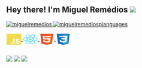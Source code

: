 ## Hey there! I'm Miguel Remédios <img src="https://media.giphy.com/media/hvRJCLFzcasrR4ia7z/giphy.gif" width="25px">
<a href="https://github.com/RafaBallerini">
  <img height="180em" src="https://github-readme-stats.vercel.app/api?username=miguelremedios&show_icons=true&theme=dracula&count_private=true" alt="miguelremedios" />
  <img height="180em" src="https://github-readme-stats.vercel.app/api/top-langs/?username=miguelremedios&layout=compact&theme=dracula" alt="miguelremediosplanguages" />

<div>
<div style="display: inline_block"><br>
  <img align="center" alt="Miguel-Js" height="30" width="40" src="https://raw.githubusercontent.com/devicons/devicon/master/icons/javascript/javascript-plain.svg">
  <img align="center" alt="Miguel-React" height="30" width="40" src="https://raw.githubusercontent.com/devicons/devicon/master/icons/react/react-original.svg">
  <img align="center" alt="Miguel-HTML" height="30" width="40" src="https://raw.githubusercontent.com/devicons/devicon/master/icons/html5/html5-original.svg">
  <img align="center" alt="Miguel-CSS" height="30" width="40" src="https://raw.githubusercontent.com/devicons/devicon/master/icons/css3/css3-original.svg">
</div>
  
  ##
  
  <div>
  <a href = "mailto: miguelremediioss@gmail.com"><img src="https://img.shields.io/badge/-Gmail-%23EA4335?style=for-the-badge&logo=gmail&logoColor=white" target="_blank"></a>
  <a href="https://www.linkedin.com/in/miguelremediioss" target="_blank"><img src="https://img.shields.io/badge/-LinkedIn-%230077B5?style=for-the-badge&logo=linkedin&logoColor=white" target="_blank"></a>
  <a href="https://www.instagram.com/remediioss" target="_blank"><img src="https://img.shields.io/badge/-Instagram-%23E4405F?style=for-the-badge&logo=instagram&logoColor=white" target="_blank"></a>
</div>

